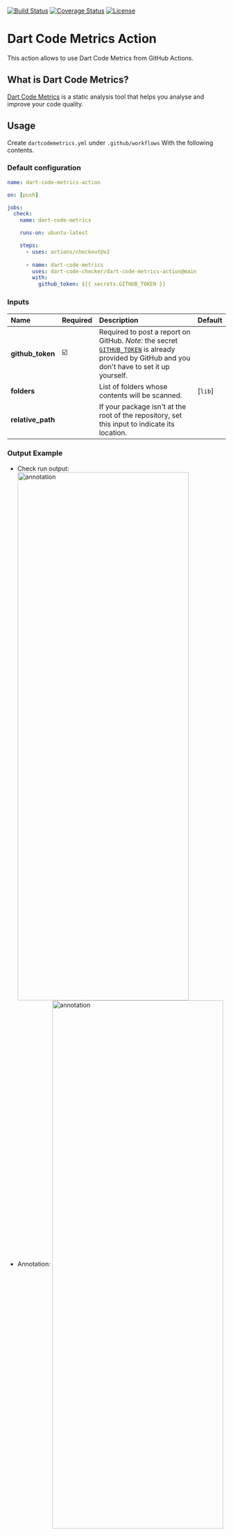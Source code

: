 <!-- markdownlint-disable MD041 -->
[![Build Status](https://shields.io/github/workflow/status/dart-code-checker/dart-code-metrics-action/test?logo=github&logoColor=white)](https://github.com/dart-code-checker/dart-code-metrics-action/)
[![Coverage Status](https://img.shields.io/codecov/c/github/dart-code-checker/dart-code-metrics-action?logo=codecov&logoColor=white)](https://codecov.io/gh/dart-code-checker/dart-code-metrics-action/)
[![License](https://img.shields.io/github/license/dart-code-checker/dart-code-metrics-action)](https://github.com/dart-code-checker/dart-code-metrics-action/blob/master/LICENSE)
<!-- markdownlint-enable MD041 -->

# Dart Code Metrics Action

This action allows to use Dart Code Metrics from GitHub Actions.

## What is Dart Code Metrics?

[Dart Code Metrics](https://github.com/dart-code-checker/dart-code-metrics) is a static analysis tool that helps you analyse and improve your code quality.

## Usage

Create `dartcodemetrics.yml` under `.github/workflows` With the following contents.

### Default configuration

```yml
name: dart-code-metrics-action

on: [push]

jobs:
  check:
    name: dart-code-metrics

    runs-on: ubuntu-latest

    steps:
      - uses: actions/checkout@v2
          
      - name: dart-code-metrics
        uses: dart-code-checker/dart-code-metrics-action@main
        with:
          github_token: ${{ secrets.GITHUB_TOKEN }}
```

### Inputs

| Name | Required | Description | Default |
| :--- | :--- | :--- | :--- |
| **github_token**  | ☑️ | Required to post a report on GitHub. *Note:* the secret [`GITHUB_TOKEN`](https://help.github.com/en/actions/automating-your-workflow-with-github-actions/authenticating-with-the-github_token) is already provided by GitHub and you don't have to set it up yourself. | |
| **folders** | | List of folders whose contents will be scanned. | [`lib`] |
| **relative_path** | | If your package isn't at the root of the repository, set this input to indicate its location. | |

### Output Example

* Check run output:
  <img
  src="https://raw.githubusercontent.com/dart-code-checker/dart-code-metrics-action/master/doc/.assets/annotation.png"
  alt="annotation"
  height="1216" width="394"
  align="center">
* Annotation:
  <img
  src="https://raw.githubusercontent.com/dart-code-checker/dart-code-metrics-action/master/doc/.assets/annotation.png"
  alt="annotation"
  height="1216" width="394"
  align="center">
